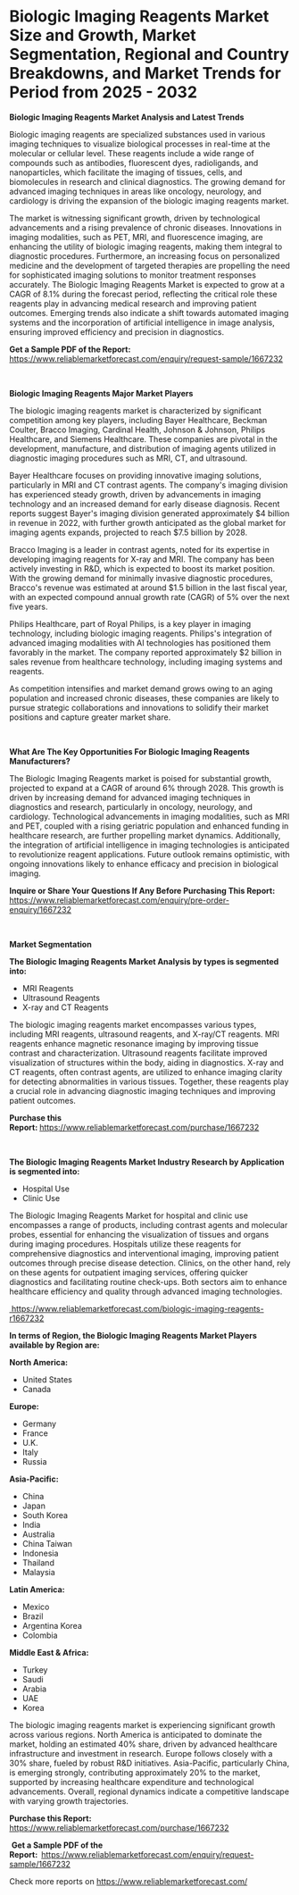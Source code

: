 <p><h1>Biologic Imaging Reagents Market Size and Growth, Market Segmentation, Regional and Country Breakdowns, and Market Trends for Period from 2025 -  2032</h1></p><p><strong>Biologic Imaging Reagents Market Analysis and Latest Trends</strong></p>
<p><p>Biologic imaging reagents are specialized substances used in various imaging techniques to visualize biological processes in real-time at the molecular or cellular level. These reagents include a wide range of compounds such as antibodies, fluorescent dyes, radioligands, and nanoparticles, which facilitate the imaging of tissues, cells, and biomolecules in research and clinical diagnostics. The growing demand for advanced imaging techniques in areas like oncology, neurology, and cardiology is driving the expansion of the biologic imaging reagents market.</p><p>The market is witnessing significant growth, driven by technological advancements and a rising prevalence of chronic diseases. Innovations in imaging modalities, such as PET, MRI, and fluorescence imaging, are enhancing the utility of biologic imaging reagents, making them integral to diagnostic procedures. Furthermore, an increasing focus on personalized medicine and the development of targeted therapies are propelling the need for sophisticated imaging solutions to monitor treatment responses accurately. The Biologic Imaging Reagents Market is expected to grow at a CAGR of 8.1% during the forecast period, reflecting the critical role these reagents play in advancing medical research and improving patient outcomes. Emerging trends also indicate a shift towards automated imaging systems and the incorporation of artificial intelligence in image analysis, ensuring improved efficiency and precision in diagnostics.</p></p>
<p><strong>Get a Sample PDF of the Report:&nbsp;</strong> <a href="https://www.reliablemarketforecast.com/enquiry/request-sample/1667232?utm_campaign=2325&utm_medium=2&utm_source=Github&utm_content=ia&utm_term=06032025&utm_id=biologic-imaging-reagents">https://www.reliablemarketforecast.com/enquiry/request-sample/1667232</a></p>
<p>&nbsp;</p>
<p><strong>Biologic Imaging Reagents Major Market Players</strong></p>
<p><p>The biologic imaging reagents market is characterized by significant competition among key players, including Bayer Healthcare, Beckman Coulter, Bracco Imaging, Cardinal Health, Johnson & Johnson, Philips Healthcare, and Siemens Healthcare. These companies are pivotal in the development, manufacture, and distribution of imaging agents utilized in diagnostic imaging procedures such as MRI, CT, and ultrasound.</p><p>Bayer Healthcare focuses on providing innovative imaging solutions, particularly in MRI and CT contrast agents. The company's imaging division has experienced steady growth, driven by advancements in imaging technology and an increased demand for early disease diagnosis. Recent reports suggest Bayer's imaging division generated approximately $4 billion in revenue in 2022, with further growth anticipated as the global market for imaging agents expands, projected to reach $7.5 billion by 2028.</p><p>Bracco Imaging is a leader in contrast agents, noted for its expertise in developing imaging reagents for X-ray and MRI. The company has been actively investing in R&D, which is expected to boost its market position. With the growing demand for minimally invasive diagnostic procedures, Bracco's revenue was estimated at around $1.5 billion in the last fiscal year, with an expected compound annual growth rate (CAGR) of 5% over the next five years.</p><p>Philips Healthcare, part of Royal Philips, is a key player in imaging technology, including biologic imaging reagents. Philips's integration of advanced imaging modalities with AI technologies has positioned them favorably in the market. The company reported approximately $2 billion in sales revenue from healthcare technology, including imaging systems and reagents.</p><p>As competition intensifies and market demand grows owing to an aging population and increased chronic diseases, these companies are likely to pursue strategic collaborations and innovations to solidify their market positions and capture greater market share.</p></p>
<p>&nbsp;</p>
<p><strong>What Are The Key Opportunities For Biologic Imaging Reagents Manufacturers?</strong></p>
<p><p>The Biologic Imaging Reagents market is poised for substantial growth, projected to expand at a CAGR of around 6% through 2028. This growth is driven by increasing demand for advanced imaging techniques in diagnostics and research, particularly in oncology, neurology, and cardiology. Technological advancements in imaging modalities, such as MRI and PET, coupled with a rising geriatric population and enhanced funding in healthcare research, are further propelling market dynamics. Additionally, the integration of artificial intelligence in imaging technologies is anticipated to revolutionize reagent applications. Future outlook remains optimistic, with ongoing innovations likely to enhance efficacy and precision in biological imaging.</p></p>
<p><strong>Inquire or Share Your Questions If Any Before Purchasing This Report:</strong> <a href="https://www.reliablemarketforecast.com/enquiry/pre-order-enquiry/1667232?utm_campaign=2325&utm_medium=2&utm_source=Github&utm_content=ia&utm_term=06032025&utm_id=biologic-imaging-reagents">https://www.reliablemarketforecast.com/enquiry/pre-order-enquiry/1667232</a></p>
<p>&nbsp;</p>
<p><strong>Market Segmentation</strong></p>
<p><strong>The Biologic Imaging Reagents Market Analysis by types is segmented into:</strong></p>
<p><ul><li>MRI Reagents</li><li>Ultrasound Reagents</li><li>X-ray and CT Reagents</li></ul></p>
<p><p>The biologic imaging reagents market encompasses various types, including MRI reagents, ultrasound reagents, and X-ray/CT reagents. MRI reagents enhance magnetic resonance imaging by improving tissue contrast and characterization. Ultrasound reagents facilitate improved visualization of structures within the body, aiding in diagnostics. X-ray and CT reagents, often contrast agents, are utilized to enhance imaging clarity for detecting abnormalities in various tissues. Together, these reagents play a crucial role in advancing diagnostic imaging techniques and improving patient outcomes.</p></p>
<p><strong>Purchase this Report:&nbsp;</strong><a href="https://www.reliablemarketforecast.com/purchase/1667232?utm_campaign=2325&utm_medium=2&utm_source=Github&utm_content=ia&utm_term=06032025&utm_id=biologic-imaging-reagents">https://www.reliablemarketforecast.com/purchase/1667232</a></p>
<p>&nbsp;</p>
<p><strong>The Biologic Imaging Reagents Market Industry Research by Application is segmented into:</strong></p>
<p><ul><li>Hospital Use</li><li>Clinic Use</li></ul></p>
<p><p>The Biologic Imaging Reagents Market for hospital and clinic use encompasses a range of products, including contrast agents and molecular probes, essential for enhancing the visualization of tissues and organs during imaging procedures. Hospitals utilize these reagents for comprehensive diagnostics and interventional imaging, improving patient outcomes through precise disease detection. Clinics, on the other hand, rely on these agents for outpatient imaging services, offering quicker diagnostics and facilitating routine check-ups. Both sectors aim to enhance healthcare efficiency and quality through advanced imaging technologies.</p></p>
<p><a href="https://www.reliablemarketforecast.com/biologic-imaging-reagents-r1667232?utm_campaign=2325&utm_medium=2&utm_source=Github&utm_content=ia&utm_term=06032025&utm_id=biologic-imaging-reagents">&nbsp;https://www.reliablemarketforecast.com/biologic-imaging-reagents-r1667232</a></p>
<p><strong>In terms of Region, the Biologic Imaging Reagents Market Players available by Region are:</strong></p>
<p>
    <p> <strong> North America: </strong>
        <ul>
            <li>United States</li>
            <li>Canada</li>
        </ul>
        </p> 
    <p> <strong> Europe: </strong>
        <ul>
            <li>Germany</li>
            <li>France</li>
            <li>U.K.</li>
            <li>Italy</li>
            <li>Russia</li>
        </ul>
        </p> 
    <p> <strong> Asia-Pacific: </strong>
        <ul>
            <li>China</li>
            <li>Japan</li>
            <li>South Korea</li>
            <li>India</li>
            <li>Australia</li>
            <li>China Taiwan</li>
            <li>Indonesia</li>
            <li>Thailand</li>
            <li>Malaysia</li>
        </ul>
        </p> 
    <p> <strong> Latin America: </strong>
        <ul>
            <li>Mexico</li>
            <li>Brazil</li>
            <li>Argentina Korea</li>
            <li>Colombia</li>
        </ul>
        </p> 
    <p> <strong> Middle East & Africa: </strong>
        <ul>
            <li>Turkey</li>
            <li>Saudi</li>
            <li>Arabia</li>
            <li>UAE</li>
            <li>Korea</li>
        </ul>
    </p>
    </p>
<p><p>The biologic imaging reagents market is experiencing significant growth across various regions. North America is anticipated to dominate the market, holding an estimated 40% share, driven by advanced healthcare infrastructure and investment in research. Europe follows closely with a 30% share, fueled by robust R&D initiatives. Asia-Pacific, particularly China, is emerging strongly, contributing approximately 20% to the market, supported by increasing healthcare expenditure and technological advancements. Overall, regional dynamics indicate a competitive landscape with varying growth trajectories.</p></p>
<p><strong>Purchase this Report: </strong><a href="https://www.reliablemarketforecast.com/purchase/1667232?utm_campaign=2325&utm_medium=2&utm_source=Github&utm_content=ia&utm_term=06032025&utm_id=biologic-imaging-reagents">https://www.reliablemarketforecast.com/purchase/1667232</a></p>
<p>&nbsp;<strong>Get a Sample PDF of the Report:&nbsp;&nbsp;</strong><a href="https://www.reliablemarketforecast.com/enquiry/request-sample/1667232?utm_campaign=2325&utm_medium=2&utm_source=Github&utm_content=ia&utm_term=06032025&utm_id=biologic-imaging-reagents">https://www.reliablemarketforecast.com/enquiry/request-sample/1667232</a></p>
<p><strong></strong></p>
<p>Check more reports on <a href="https://www.reliablemarketforecast.com/?utm_campaign=2325&utm_medium=2&utm_source=Github&utm_content=ia&utm_term=06032025&utm_id=biologic-imaging-reagents">https://www.reliablemarketforecast.com/</a></p>